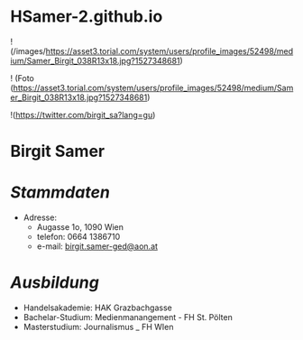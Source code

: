 # HSamer-2.github.io
! (/images/https://asset3.torial.com/system/users/profile_images/52498/medium/Samer_Birgit_038R13x18.jpg?1527348681)

! (Foto (https://asset3.torial.com/system/users/profile_images/52498/medium/Samer_Birgit_038R13x18.jpg?1527348681)

!(https://twitter.com/birgit_sa?lang=gu)

# **Birgit Samer**
# _Stammdaten_
* Adresse: 
  * Augasse 1o, 1090 Wien
  * telefon: 0664 1386710
  * e-mail:  birgit.samer-ged@aon.at
  
# _Ausbildung_
* Handelsakademie:  HAK Grazbachgasse
* Bachelar-Studium:  Medienmanangement - FH St. Pölten
* Masterstudium:  Journalismus _ FH WIen
